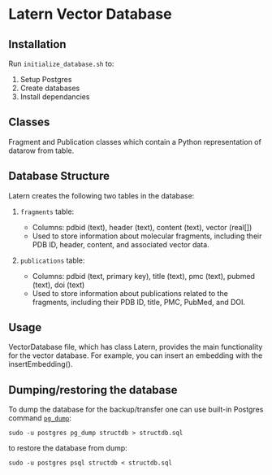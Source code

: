 # Latern Vector Database 

## Installation

Run `initialize_database.sh` to:
1. Setup Postgres
2. Create databases
3. Install dependancies

## Classes
Fragment and Publication classes which contain a Python representation of datarow from table. 

## Database Structure

Latern creates the following two tables in the database:

1. `fragments` table:
   - Columns: pdbid (text), header (text), content (text), vector (real[])
   - Used to store information about molecular fragments, including their PDB ID, header, content, and associated vector data.

2. `publications` table:
   - Columns: pdbid (text, primary key), title (text), pmc (text), pubmed (text), doi (text)
   - Used to store information about publications related to the fragments, including their PDB ID, title, PMC, PubMed, and DOI.

## Usage

VectorDatabase file, which has class Latern, provides the main functionality for the vector database. For example, you can insert an embedding with the insertEmbedding().

## Dumping/restoring the database

To dump the database for the backup/transfer one can use built-in Postgres command [`pg_dump`](https://www.postgresql.org/docs/current/backup-dump.html):

`sudo -u postgres pg_dump structdb > structdb.sql`

to restore the database from dump:

`sudo -u postgres psql structdb < structdb.sql`

